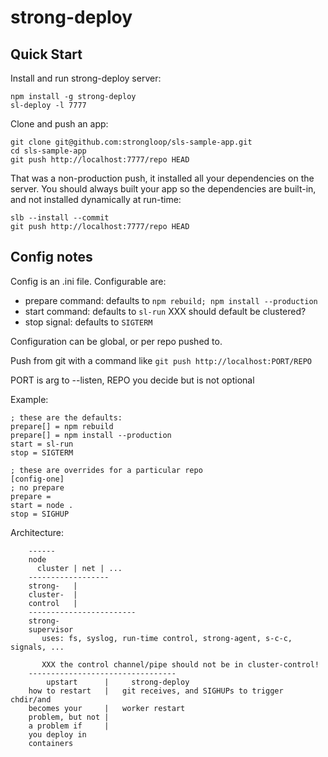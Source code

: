 # strong-deploy

## Quick Start

Install and run strong-deploy server:

    npm install -g strong-deploy
    sl-deploy -l 7777

Clone and push an app:

    git clone git@github.com:strongloop/sls-sample-app.git
    cd sls-sample-app
    git push http://localhost:7777/repo HEAD

That was a non-production push, it installed all your dependencies on the
server. You should always built your app so the dependencies are built-in, and
not installed dynamically at run-time:

    slb --install --commit
    git push http://localhost:7777/repo HEAD

## Config notes

Config is an .ini file. Configurable are:

- prepare command: defaults to `npm rebuild; npm install --production`
- start command: defaults to `sl-run` XXX should default be clustered?
- stop signal: defaults to `SIGTERM`

Configuration can be global, or per repo pushed to.

Push from git with a command like `git push http://localhost:PORT/REPO`

PORT is arg to --listen, REPO you decide but is not optional

Example:

    ; these are the defaults:
    prepare[] = npm rebuild
    prepare[] = npm install --production
    start = sl-run
    stop = SIGTERM

    ; these are overrides for a particular repo
    [config-one]
    ; no prepare
    prepare =
    start = node .
    stop = SIGHUP


Architecture:

        ------
        node
          cluster | net | ...
        ------------------
        strong-   |
        cluster-  |
        control   |
        ------------------------
        strong-
        supervisor
           uses: fs, syslog, run-time control, strong-agent, s-c-c, signals, ...
        
           XXX the control channel/pipe should not be in cluster-control!
        ---------------------------------
            upstart      |     strong-deploy    
        how to restart   |   git receives, and SIGHUPs to trigger chdir/and
        becomes your     |   worker restart
        problem, but not |
        a problem if     |
        you deploy in
        containers
